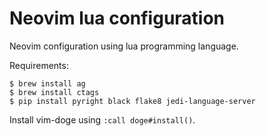 # Neovim lua configuration

Neovim configuration using lua programming language.

Requirements:

```
$ brew install ag
$ brew install ctags
$ pip install pyright black flake8 jedi-language-server
```

Install vim-doge using `:call doge#install()`.
